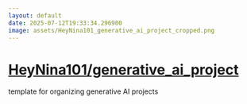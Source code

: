 ```yaml
---
layout: default
date: 2025-07-12T19:33:34.296900
image: assets/HeyNina101_generative_ai_project_cropped.png
---
```


# [HeyNina101/generative_ai_project](https://github.com/HeyNina101/generative_ai_project)

template for organizing generative AI projects
